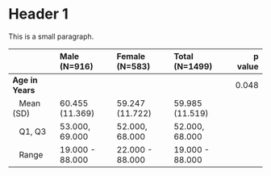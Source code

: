 


# Header 1



This is a small paragraph.





|                            |Male (N=916)    |Female (N=583)  |Total (N=1499)  | p value|
|:---------------------------|:---------------|:---------------|:---------------|-------:|
|**Age in Years**            |                |                |                |   0.048|
|&nbsp;&nbsp;&nbsp;Mean (SD) |60.455 (11.369) |59.247 (11.722) |59.985 (11.519) |        |
|&nbsp;&nbsp;&nbsp;Q1, Q3    |53.000, 69.000  |52.000, 68.000  |52.000, 68.000  |        |
|&nbsp;&nbsp;&nbsp;Range     |19.000 - 88.000 |22.000 - 88.000 |19.000 - 88.000 |        |



